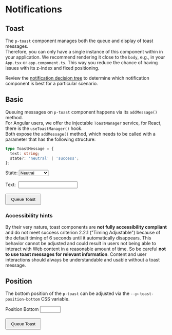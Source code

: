 # Notifications

<TableOfContents></TableOfContents>

## Toast

The `p-toast` component manages both the queue and display of toast messages.  
Therefore, you can only have a single instance of this component within in your application. We recommend rendering it
close to the `body`, e.g., in your `App.tsx` or `app.component.ts`. This way you reduce the chance of having issues with
its z-index and fixed positioning.

Review the [notification decision tree](components/notifications/decision-tree) to determine which notification
component is best for a particular scenario.

## Basic

Queuing messages on `p-toast` component happens via its `addMessage()` method.  
For Angular users, we offer the injectable `ToastManager` service, for React, there is the `useToastManager()` hook.  
Both expose the `addMessage()` method, which needs to be called with a parameter that has the following structure:

```ts
type ToastMessage = {
  text: string;
  state?: 'neutral' | 'success';
};
```

<Playground :frameworkMarkup="basic" :config="config">
  <label>
    State:
    <select v-model="toastState" aria-label="Select state">
      <option disabled>Select state</option>
      <option value="neutral">Neutral</option>
      <option value="success">Success</option>
    </select>
  </label>
  <br><br>
  <label>
    Text:&nbsp;
    <input type="text" v-model="toastText">
  </label>
  <br><br>
  <button type="button" v-on:click="queueToast()">Queue Toast</button>
</Playground>

### <A11yIcon></A11yIcon> Accessibility hints

By their very nature, toast components are **not fully accessibility compliant** and do not meet success criterion 2.2.1
("Timing Adjustable") because of the default timing of 6 seconds until it automatically disappears. This behavior cannot
be adjusted and could result in users not being able to interact with Web content in a reasonable amount of time. So be
careful **not to use toast messages for relevant information**. Content and user interactions should always be
understandable and usable without a toast message.

## Position

The bottom position of the `p-toast` can be adjusted via the `--p-toast-position-bottom` CSS variable.

<Playground :markup="offsetMarkup" :config="{...config, withoutDemo: true}">
  <label>
    Position Bottom
    <input type="number" min="0" max="200" step="5" v-model="positionBottom">
  </label>
  <br><br>
  <button type="button" v-on:click="queueToast()">Queue Toast</button>
</Playground>

<!-- shared across playgrounds -->

<p-toast ref="toast" :theme="theme" :style="`--p-toast-position-bottom: ${positionBottom}px`"></p-toast>

<script lang="ts">
import Vue from 'vue';
import Component from 'vue-class-component';
import { getToastCodeSamples } from '@porsche-design-system/shared';
import type { Theme } from '@/models';

@Component
export default class Code extends Vue {
  config = { themeable: true };

  toastState = 'neutral';
  toastText = 'Some message';
  toastCounter = 1;
  positionBottom = 64;
  
  get basic() { 
    return Object.entries(getToastCodeSamples()).reduce((result, [key, markup]) => ({
      ...result,
      [key]: markup
        .replace(/(state:) 'success'/, `$1 '${this.toastState}'`)
        .replace(/(Some message)/, this.toastText)
    }), {});
  }

  get offsetMarkup() {
    return `<p-toast style="--p-toast-position-bottom: ${this.positionBottom}px"></p-toast>`;
  }

  queueToast(): void {
    this.$refs.toast.addMessage({ text: `${this.toastText} ${this.toastCounter}`, state: this.toastState });
    this.toastCounter++;
  }

  get theme(): Theme {
    return this.$store.getters.theme;
  }
}
</script>

<style lang="scss" scoped>
  button {
    padding: .5rem 1rem;
  }
  .example--dark label {
    color: white
  }
</style>
